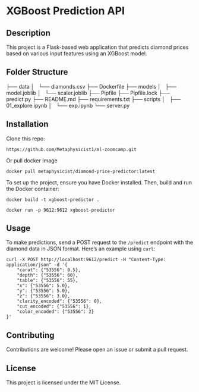 # XGBoost Prediction API

## Description
This project is a Flask-based web application that predicts diamond prices based on various input features using an XGBoost model.

## Folder Structure

├── data
│   └── diamonds.csv
├── Dockerfile
├── models
│   ├── model.joblib
│   └── scaler.joblib
├── Pipfile
├── Pipfile.lock
├── predict.py
├── README.md
├── requirements.txt
├── scripts
│   ├── 01_explore.ipynb
│   └── exp.ipynb
└── server.py


## Installation

Clone this repo:
```
https://github.com/Metaphysicist1/ml-zoomcamp.git
```

Or pull docker Image
```
docker pull metaphysicist/diamond-price-predictor:latest
```


To set up the project, ensure you have Docker installed. Then, build and run the Docker container:
```
docker build -t xgboost-predictor .
```
```
docker run -p 9612:9612 xgboost-predictor
```

## Usage
To make predictions, send a POST request to the `/predict` endpoint with the diamond data in JSON format. Here’s an example using `curl`:
```
curl -X POST http://localhost:9612/predict -H "Content-Type: application/json" -d '{
    "carat": {"53556": 0.5},
    "depth": {"53556": 60},
    "table": {"53556": 55},
    "x": {"53556": 5.0},
    "y": {"53556": 5.0},
    "z": {"53556": 3.0},
    "clarity_encoded": {"53556": 0},
    "cut_encoded": {"53556": 1},
    "color_encoded": {"53556": 2}
}'
```

## Contributing
Contributions are welcome! Please open an issue or submit a pull request.

## License
This project is licensed under the MIT License.
